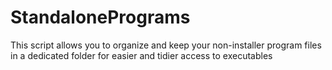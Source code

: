 # StandalonePrograms
This script allows you to organize and keep your non-installer program files in a dedicated folder for easier and tidier access to executables
